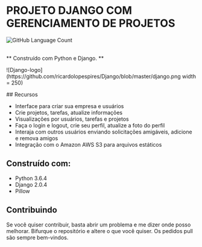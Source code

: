 # PROJETO DJANGO COM GERENCIAMENTO DE PROJETOS
<p align = left>
<img alt="GitHub Language Count" src="https://img.shields.io/github/languages/count/ricardolopespires/Django" />
 <img alt="" src="https://img.shields.io/github/repo-size/ricardolopespires/Django" />
</p>
<br>
** Construído com Python e Django. **
<p aling = 'rigth'>
![Django-logo](https://github.com/ricardolopespires/Django/blob/master/django.png width = 250)

</p>
## Recursos


* Interface para criar sua empresa e usuários
* Crie projetos, tarefas, atualize informações
* Visualizações por usuários, tarefas e projetos
* Faça o login e logout, crie seu perfil, atualize a foto do perfil
* Interaja com outros usuários enviando solicitações amigáveis, adicione e remova amigos
* Integração com o Amazon AWS S3 para arquivos estáticos

## Construído com:

* Python 3.6.4
* Django  2.0.4
* Pillow

## Contribuindo

Se você quiser contribuir, basta abrir um problema e me dizer onde posso melhorar.
Bifurque o repositório e altere o que você quiser.
Os pedidos pull são sempre bem-vindos.
